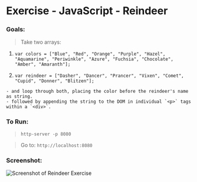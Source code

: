 # Exercise - JavaScript - Reindeer
### Goals:

> Take two arrays:


  1. `var colors = ["Blue", "Red", "Orange", "Purple", "Hazel", "Aquamarine", "Periwinkle", "Azure", "Fuchsia", "Chocolate", "Amber", "Amaranth"];`


  2. `var reindeer = ["Dasher", "Dancer", "Prancer", "Vixen", "Comet", "Cupid", "Donner", "Blitzen"];`

    - and loop through both, placing the color before the reindeer's name as string.
    - followed by appending the string to the DOM in individual `<p>` tags within a `<div>`.

### To Run:

> `http-server -p 8080`

> Go to: `http://localhost:8080`

### Screenshot:

![Screenshot of Reindeer Exercise](https://raw.githubusercontent.com/mattbruton/exercise-JS-reindeer/master/screenshots/ReindeerScreenshot.png)

